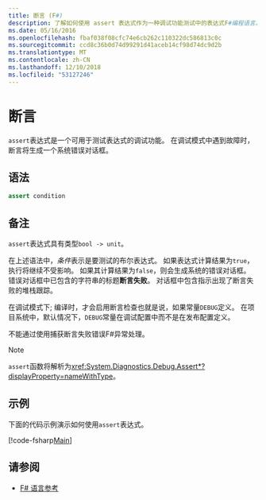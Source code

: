 ```yaml
---
title: 断言 (F#)
description: 了解如何使用 assert 表达式作为一种调试功能测试中的表达式F#编程语言。
ms.date: 05/16/2016
ms.openlocfilehash: fbaf038f08cfc74e6cb262c110322dc586813c0c
ms.sourcegitcommit: ccd8c36b0d74d99291d41aceb14cf98d74dc9d2b
ms.translationtype: MT
ms.contentlocale: zh-CN
ms.lasthandoff: 12/10/2018
ms.locfileid: "53127246"
---
```

# <a name="assertions"></a>断言

`assert`表达式是一个可用于测试表达式的调试功能。 在调试模式中遇到故障时，断言将生成一个系统错误对话框。

## <a name="syntax"></a>语法

```fsharp
assert condition
```

## <a name="remarks"></a>备注

`assert`表达式具有类型`bool -> unit`。

在上述语法中，*条件*表示是要测试的布尔表达式。 如果表达式计算结果为`true`，执行将继续不受影响。 如果其计算结果为`false`，则会生成系统的错误对话框。 错误对话框中已包含的字符串的标题**断言失败**。 对话框中包含指示出现了断言失败的堆栈跟踪。

在调试模式下; 编译时，才会启用断言检查也就是说，如果常量`DEBUG`定义。 在项目系统中，默认情况下，`DEBUG`常量在调试配置中而不是在发布配置定义。

不能通过使用捕获断言失败错误F#异常处理。

> [!NOTE]
> `assert`函数将解析为<xref:System.Diagnostics.Debug.Assert*?displayProperty=nameWithType>。

## <a name="example"></a>示例

下面的代码示例演示如何使用`assert`表达式。

[!code-fsharp[Main](../../../samples/snippets/fsharp/lang-ref-2/snippet5401.fs)]

## <a name="see-also"></a>请参阅

- [F# 语言参考](index.md)

